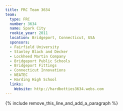 ```yaml
---
title: FRC Team 3634
team:
  type: FRC
  number: 3634
  name: Spark City
  rookie_year: 2011
  location: Bridgeport, Connecticut, USA
  sponsors:
  - Fairfield University
  - Stanley Black and Decker
  - Lockheed Martin Company
  - Bridgeport Public Schools
  - Bridgeport Fittings
  - Connecticut Innovations
  - NEATEC
  - Harding High School
  links:
    Website: http://hardbotties3634.webs.com
---
```


{% include remove_this_line_and_add_a_paragraph %}